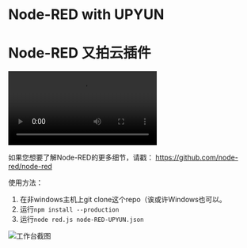 # Node-RED with UPYUN
# Node-RED 又拍云插件

 <video src="https://gitcafe.com/scaret/node-red-uploader-for-UPYUN/raw/upyun-node/node-upyun.mov" controls></video>

如果您想要了解Node-RED的更多细节，请戳： https://github.com/node-red/node-red

使用方法：

1. 在非windows主机上git clone这个repo（诶或许Windows也可以。
2. 运行`npm install --production`
3. 运行`node red.js node-RED-UPYUN.json`

![工作台截图](http://upyun.gitcafe.com/scaret/node-red-uploader-for-UPYUN/raw/upyun-node/upyun-screenshot.png)
